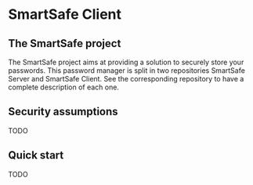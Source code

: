 # SmartSafe Client

## The SmartSafe project

The SmartSafe project aims at providing a solution to securely store your passwords.
This password manager is split in two repositories SmartSafe Server and SmartSafe Client.
See the corresponding repository to have a complete description of each one.

## Security assumptions

TODO

## Quick start

TODO

